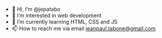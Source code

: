 - 👋 Hi, I’m @jepatabo
- 👀 I’m interested in web development
- 🌱 I’m currently learning HTML, CSS and JS
- 📫 How to reach me via email jeanpaul.tabone@gmail.com

<!---
jepatabo/jepatabo is a ✨ special ✨ repository because its `README.md` (this file) appears on your GitHub profile.
You can click the Preview link to take a look at your changes.
--->
